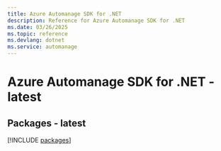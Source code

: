 ```yaml
---
title: Azure Automanage SDK for .NET
description: Reference for Azure Automanage SDK for .NET
ms.date: 03/26/2025
ms.topic: reference
ms.devlang: dotnet
ms.service: automanage
---
```

# Azure Automanage SDK for .NET - latest
## Packages - latest
[!INCLUDE [packages](automanage-index.md)]